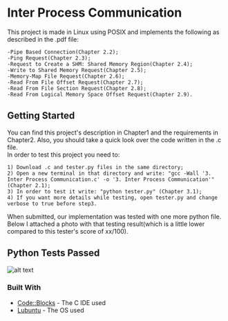 # Inter Process Communication
This project is made in Linux using POSIX and implements the following as described in the .pdf file:
```
-Pipe Based Connection(Chapter 2.2);
-Ping Request(Chapter 2.3);
-Request to Create a SHM: Shared Memory Region(Chapter 2.4);
-Write to Shared Memory Request(Chapter 2.5);
-Memory-Map File Request(Chapter 2.6);
-Read From File Offset Request(Chapter 2.7);
-Read From File Section Request(Chapter 2.8);
-Read From Logical Memory Space Offset Request(Chapter 2.9).
```

## Getting Started
You can find this project's description in Chapter1 and the requirements in Chapter2. Also, you should take a quick look over the code written in the .c file.<br/>
In order to test this project you need to:
```
1) Download .c and tester.py files in the same directory;
2) Open a new terminal in that directory and write: "gcc -Wall '3. Inter Process Communication.c' -o '3. Inter Process Communication'" (Chapter 2.1);
3) In order to test it write: "python tester.py" (Chapter 3.1);
4) If you want more details while testing, open tester.py and change verbose to true before step3.
```
When submitted, our implementation was tested with one more python file. Below I attached a photo with that testing result(which is a little lower compared to this tester's score of xx/100).

## Python Tests Passed
![alt text](https://github.com/DanutGavrus/Photos/blob/master/3.%20Inter-Process%20Communication.png)

### Built With
* [Code::Blocks](http://www.codeblocks.org/) - The C IDE used
* [Lubuntu](https://lubuntu.net/) - The OS used